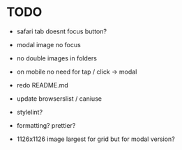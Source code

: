 # TODO

- safari tab doesnt focus button?
- modal image no focus
- no double images in folders
- on mobile no need for tap / click -> modal
- redo README.md
- update browserslist / caniuse
- stylelint?
- formatting? prettier?

- 1126x1126 image largest for grid but for modal version?
